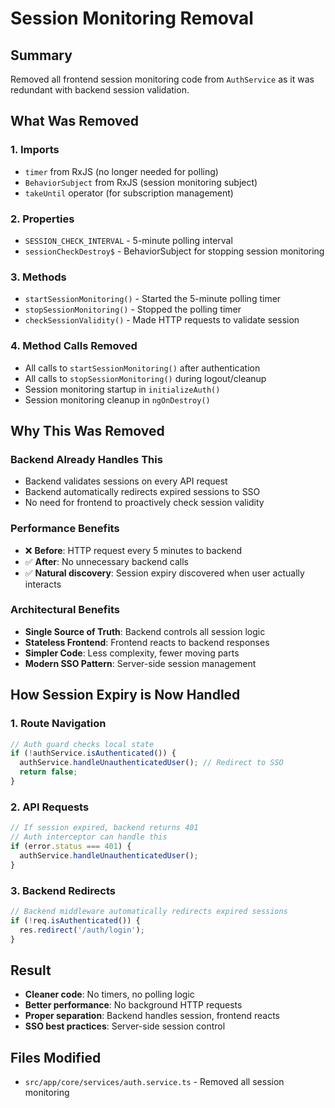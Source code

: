 # Session Monitoring Removal

## Summary
Removed all frontend session monitoring code from `AuthService` as it was redundant with backend session validation.

## What Was Removed

### 1. Imports
- `timer` from RxJS (no longer needed for polling)
- `BehaviorSubject` from RxJS (session monitoring subject)
- `takeUntil` operator (for subscription management)

### 2. Properties
- `SESSION_CHECK_INTERVAL` - 5-minute polling interval
- `sessionCheckDestroy$` - BehaviorSubject for stopping session monitoring

### 3. Methods
- `startSessionMonitoring()` - Started the 5-minute polling timer
- `stopSessionMonitoring()` - Stopped the polling timer
- `checkSessionValidity()` - Made HTTP requests to validate session

### 4. Method Calls Removed
- All calls to `startSessionMonitoring()` after authentication
- All calls to `stopSessionMonitoring()` during logout/cleanup
- Session monitoring startup in `initializeAuth()`
- Session monitoring cleanup in `ngOnDestroy()`

## Why This Was Removed

### Backend Already Handles This
- Backend validates sessions on every API request
- Backend automatically redirects expired sessions to SSO
- No need for frontend to proactively check session validity

### Performance Benefits
- ❌ **Before**: HTTP request every 5 minutes to backend
- ✅ **After**: No unnecessary backend calls
- ✅ **Natural discovery**: Session expiry discovered when user actually interacts

### Architectural Benefits
- **Single Source of Truth**: Backend controls all session logic
- **Stateless Frontend**: Frontend reacts to backend responses
- **Simpler Code**: Less complexity, fewer moving parts
- **Modern SSO Pattern**: Server-side session management

## How Session Expiry is Now Handled

### 1. Route Navigation
```typescript
// Auth guard checks local state
if (!authService.isAuthenticated()) {
  authService.handleUnauthenticatedUser(); // Redirect to SSO
  return false;
}
```

### 2. API Requests
```typescript
// If session expired, backend returns 401
// Auth interceptor can handle this
if (error.status === 401) {
  authService.handleUnauthenticatedUser();
}
```

### 3. Backend Redirects
```typescript
// Backend middleware automatically redirects expired sessions
if (!req.isAuthenticated()) {
  res.redirect('/auth/login');
}
```

## Result
- **Cleaner code**: No timers, no polling logic
- **Better performance**: No background HTTP requests
- **Proper separation**: Backend handles session, frontend reacts
- **SSO best practices**: Server-side session control

## Files Modified
- `src/app/core/services/auth.service.ts` - Removed all session monitoring
